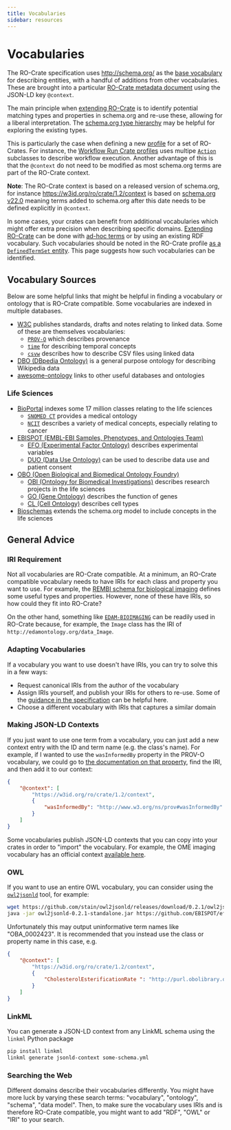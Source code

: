 ```yaml
---
title: Vocabularies
sidebar: resources
---
```


# Vocabularies

The RO-Crate specification uses <http://schema.org/> as the [base vocabulary](https://www.researchobject.org/ro-crate/specification/1.2/metadata.html#base-metadata-standard-schemaorg) for describing entities, with a handful of additions from other vocabularies.  These are brought into a particular [RO-Crate metadata document](https://www.researchobject.org/ro-crate/specification/1.2/structure.html#ro-crate-metadata-document-ro-crate-metadatajson) using the JSON-LD key `@context`.

The main principle when [extending RO-Crate](https://www.researchobject.org/ro-crate/specification/1.2/appendix/jsonld#extending-ro-crate) is to identify potential matching types and properties in schema.org and re-use these, allowing for a liberal interpretation. The [schema.org type hierarchy](https://schema.org/docs/full.html) may be helpful for exploring the existing types.  

This is particularly the case when defining a new [profile](https://www.researchobject.org/ro-crate/specification/1.2/profiles.html) for a set of RO-Crates. For instance, the [Workflow Run Crate profiles](https://www.researchobject.org/workflow-run-crate/) uses multipe [`Action`](https://schema.org/Action) subclasses to describe workflow execution. Another advantage of this is that the `@context` do not need to be modified as most schema.org terms are part of the RO-Crate context.

**Note**: The RO-Crate context is based on a released version of schema.org, for instance <https://w3id.org/ro/crate/1.2/context> is based on [schema.org v22.0](https://schema.org/docs/releases.html#v22.0) meaning terms added to schema.org after this date needs to be defined explicitly in `@context`.

In some cases, your crates can benefit from additional vocabularies which might offer extra precision when describing specific domains. [Extending RO-Crate](https://www.researchobject.org/ro-crate/specification/1.2/appendix/jsonld#extending-ro-crate) can be done with [ad-hoc terms](https://www.researchobject.org/ro-crate/specification/1.2/appendix/jsonld#adding-new-or-ad-hoc-vocabulary-terms) or by using an existing RDF vocabulary. Such vocabularies should be noted in the RO-Crate profile [as a `DefinedTermSet` entity](https://www.researchobject.org/ro-crate/specification/1.2/profiles.html#extension-vocabularies). This page suggests how such vocabularies can be identified.

## Vocabulary Sources

Below are some helpful links that might be helpful in finding a vocabulary or ontology that is RO-Crate compatible.
Some vocabularies are indexed in multiple databases.

* [W3C](https://www.w3.org/TR/?filter-tr-name=&tags%5B%5D=data) publishes standards, drafts and notes relating to linked data. Some of these are themselves vocabularies:
    * [`PROV-O`](https://www.w3.org/TR/2013/REC-prov-o-20130430/#prov-o-at-a-glance) which describes provenance
    * [`time`](https://www.w3.org/TR/owl-time/#summary) for describing temporal concepts
    * [`csvw`](https://www.w3.org/TR/tabular-data-primer/) describes how to describe CSV files using linked data
* [DBO (DBpedia Ontology)](https://dbpedia.org/ontology/) is a general purpose ontology for describing Wikipedia data
* [awesome-ontology](https://github.com/ozekik/awesome-ontology?tab=readme-ov-file#ontologies-and-vocabularies) links to other useful databases and ontologies

### Life Sciences

* [BioPortal](https://bioportal.bioontology.org/) indexes some 17 million classes relating to the life sciences
    * [`SNOMED CT`](https://bioportal.bioontology.org/ontologies/SNOMEDCT) provides a medical ontology
    * [`NCIT`](https://bioportal.bioontology.org/ontologies/NCIT) describes a variety of medical concepts, especially relating to cancer
* [EBISPOT (EMBL-EBI Samples, Phenotypes, and Ontologies Team)](https://github.com/orgs/EBISPOT/repositories?language=&q=ontology&sort=&type=all)
    * [EFO (Experimental Factor Ontology)](https://www.ebi.ac.uk/efo/) describes experimental variables
    * [DUO (Data Use Ontology)](http://www.ontobee.org/ontology/DUO) can be used to describe data use and patient consent
* [OBO (Open Biological and Biomedical Ontology Foundry)](https://obofoundry.org/)
    * [OBI (Ontology for Biomedical Investigations)](https://obofoundry.org/ontology/obi.html) describes research projects in the life sciences
    * [GO (Gene Ontology)](https://geneontology.org/) describes the function of genes
    * [CL (Cell Ontology)](https://obofoundry.org/ontology/cl.html) describes cell types
* [Bioschemas](https://bioschemas.org/) extends the schema.org model to include concepts in the life sciences


## General Advice

### IRI Requirement

Not all vocabularies are RO-Crate compatible.
At a minimum, an RO-Crate compatible vocabulary needs to have IRIs for each class and property you want to use.
For example, the [REMBI schema for biological imaging](https://www.ebi.ac.uk/bioimage-archive/rembi-model-reference/) defines some useful types and properties.
However, none of these have IRIs, so how could they fit into RO-Crate?

On the other hand, something like [`EDAM-BIOIMAGING`](https://bioportal.bioontology.org/ontologies/EDAM-BIOIMAGING?p=classes) can be readily used in RO-Crate because, for example, the `Image` class has the IRI of `http://edamontology.org/data_Image`.

### Adapting Vocabularies

If a vocabulary you want to use doesn't have IRIs, you can try to solve this in a few ways:

* Request canonical IRIs from the author of the vocabulary
* Assign IRIs yourself, and publish your IRIs for others to re-use. Some of the [guidance in the specification](https://www.researchobject.org/ro-crate/specification/1.2/appendix/jsonld.html#adding-new-or-ad-hoc-vocabulary-terms) can be helpful here.
* Choose a different vocabulary with IRIs that captures a similar domain

### Making JSON-LD Contexts

If you just want to use one term from a vocabulary, you can just add a new context entry with the ID and term name (e.g. the class's name).
For example, if I wanted to use the `wasInformedBy` property in the PROV-O vocabulary, we could go to [the documentation on that property](https://www.w3.org/TR/prov-o/#wasInformedBy), find the IRI, and then add it to our context:
```json
{
    "@context": [
        "https://w3id.org/ro/crate/1.2/context",
        {
            "wasInformedBy": "http://www.w3.org/ns/prov#wasInformedBy"
        }
    ]
}
```

Some vocabularies publish JSON-LD contexts that you can copy into your crates in order to "import" the vocabulary.
For example, the OME imaging vocabulary has an official context [available here](https://gist.github.com/stefanches7/5b3402331d901bb3c3384bac047c4ac2).

### OWL

If you want to use an entire OWL vocabulary, you can consider using the [`owl2jsonld`](https://github.com/stain/owl2jsonld) tool, for example:

```bash
wget https://github.com/stain/owl2jsonld/releases/download/0.2.1/owl2jsonld-0.2.1-standalone.jar
java -jar owl2jsonld-0.2.1-standalone.jar https://github.com/EBISPOT/efo/releases/download/current/efo.owl
```

Unfortunately this may output uninformative term names like "OBA_0002423".
It is recommended that you instead use the class or property name in this case, e.g.
```json
{
    "@context": [
        "https://w3id.org/ro/crate/1.2/context",
        {
            "CholesterolEsterificationRate ": "http://purl.obolibrary.org/obo/OBA_0002423"
        }
    ]
}
```

### LinkML

You can generate a JSON-LD context from any LinkML schema using the `linkml` Python package

```bash
pip install linkml
linkml generate jsonld-context some-schema.yml
```

### Searching the Web

Different domains describe their vocabularies differently.
You might have more luck by varying these search terms: "vocabulary", "ontology", "schema", "data model".
Then, to make sure the vocabulary uses IRIs and is therefore RO-Crate compatible, you might want to add "RDF", "OWL" or "IRI" to your search.
